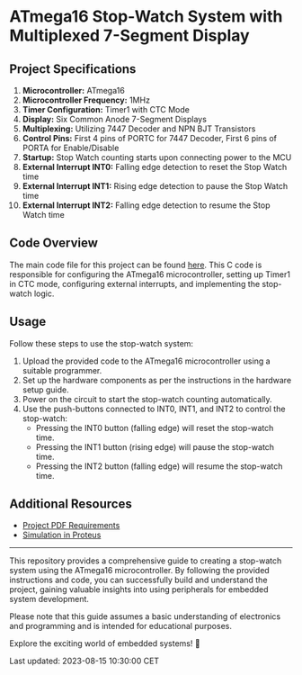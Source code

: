# ATmega16 Stop-Watch System with Multiplexed 7-Segment Display

## Project Specifications

1. **Microcontroller:** ATmega16
2. **Microcontroller Frequency:** 1MHz
3. **Timer Configuration:** Timer1 with CTC Mode
4. **Display:** Six Common Anode 7-Segment Displays
5. **Multiplexing:** Utilizing 7447 Decoder and NPN BJT Transistors
6. **Control Pins:** First 4 pins of PORTC for 7447 Decoder, First 6 pins of PORTA for Enable/Disable
7. **Startup:** Stop Watch counting starts upon connecting power to the MCU
8. **External Interrupt INT0:** Falling edge detection to reset the Stop Watch time
9. **External Interrupt INT1:** Rising edge detection to pause the Stop Watch time
10. **External Interrupt INT2:** Falling edge detection to resume the Stop Watch time


## Code Overview

The main code file for this project can be found [here](https://github.com/Salahbendary/Stop-Watch-System/blob/main/MiniProject2SalahKhaled/MiniProject2SalahKhaled/MiniProject2SalahKhaled.c). This C code is responsible for configuring the ATmega16 microcontroller, setting up Timer1 in CTC mode, configuring external interrupts, and implementing the stop-watch logic.


## Usage

Follow these steps to use the stop-watch system:
1. Upload the provided code to the ATmega16 microcontroller using a suitable programmer.
2. Set up the hardware components as per the instructions in the hardware setup guide.
3. Power on the circuit to start the stop-watch counting automatically.
4. Use the push-buttons connected to INT0, INT1, and INT2 to control the stop-watch:
   - Pressing the INT0 button (falling edge) will reset the stop-watch time.
   - Pressing the INT1 button (rising edge) will pause the stop-watch time.
   - Pressing the INT2 button (falling edge) will resume the stop-watch time.

## Additional Resources

- [Project PDF Requirements](https://github.com/Salahbendary/Stop-Watch-System/blob/main/MiniProject2SalahKhaled/Mini%20Project%202.pdf)
- [Simulation in Proteus](https://github.com/Salahbendary/Stop-Watch-System/blob/main/MiniProject2SalahKhaled/MiniProject2_SalahKhaled.pdsprj)

---

This repository provides a comprehensive guide to creating a stop-watch system using the ATmega16 microcontroller. By following the provided instructions and code, you can successfully build and understand the project, gaining valuable insights into using peripherals for embedded system development.

Please note that this guide assumes a basic understanding of electronics and programming and is intended for educational purposes.

Explore the exciting world of embedded systems! 🚀

Last updated: 2023-08-15 10:30:00 CET
